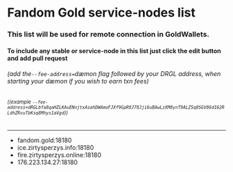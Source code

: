 # Fandom Gold service-nodes list
### This list will be used for remote connection in GoldWallets.
#### To include any stable or service-node in this list just click the edit button and add pull request
###### (add the``--fee-address=``dæmon flag followed by your DRGL address, when starting your dæmon if you wish to earn txn fees)
###### <sup>((example ``--fee-address=dRGLbfa8qaHZLKAuENnjtxAsahDWAmoFJXf9GpR9J78Jji6uBAwLzXM8ynT9ALZ5q8SGV86d162RLdhZRvuTbKsq8Mhys1aVgd``))</sup>

--------------------------
-  fandom.gold:18180
-  ice.zirtysperzys.info:18180
-  fire.zirtysperzys.online:18180
-  176.223.134.27:18180
